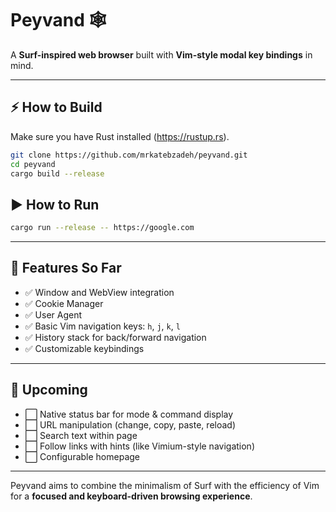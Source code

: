 # Peyvand 🕸️
A **Surf-inspired web browser** built with **Vim-style modal key bindings** in mind.

---

## ⚡ How to Build

Make sure you have Rust installed (https://rustup.rs).

```bash
git clone https://github.com/mrkatebzadeh/peyvand.git
cd peyvand
cargo build --release
```

## ▶️ How to Run
```bash
cargo run --release -- https://google.com
```

---
## 🚀 Features So Far

- ✅ Window and WebView integration
- ✅ Cookie Manager
- ✅ User Agent
- ✅ Basic Vim navigation keys: `h`, `j`, `k`, `l`
- ✅ History stack for back/forward navigation
- ✅ Customizable keybindings

---

## 🎯 Upcoming

- ⬜ Native status bar for mode & command display
- ⬜ URL manipulation (change, copy, paste, reload)
- ⬜ Search text within page
- ⬜ Follow links with hints (like Vimium-style navigation)
- ⬜ Configurable homepage

---

Peyvand aims to combine the minimalism of Surf with the efficiency of Vim for a **focused and keyboard-driven browsing experience**.
